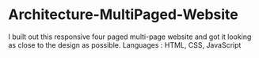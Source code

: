 # Architecture-MultiPaged-Website

I built out this responsive four paged multi-page website and got it looking as close to the design as possible.
Languages : HTML, CSS, JavaScript
